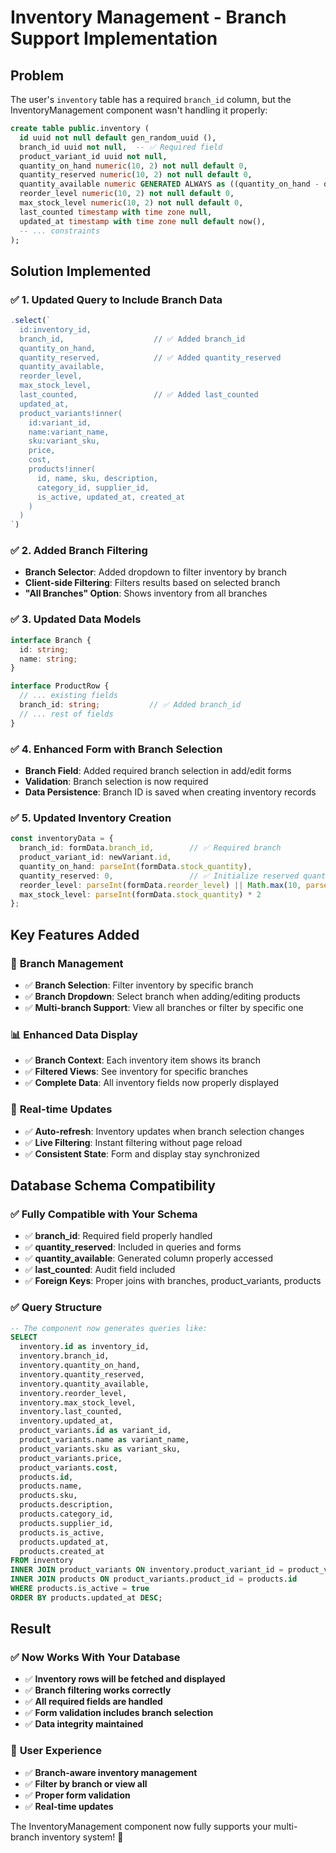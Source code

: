# Inventory Management - Branch Support Implementation

## Problem
The user's `inventory` table has a required `branch_id` column, but the InventoryManagement component wasn't handling it properly:

```sql
create table public.inventory (
  id uuid not null default gen_random_uuid (),
  branch_id uuid not null,  -- ✅ Required field
  product_variant_id uuid not null,
  quantity_on_hand numeric(10, 2) not null default 0,
  quantity_reserved numeric(10, 2) not null default 0,
  quantity_available numeric GENERATED ALWAYS as ((quantity_on_hand - quantity_reserved)) STORED (10, 2) null,
  reorder_level numeric(10, 2) not null default 0,
  max_stock_level numeric(10, 2) not null default 0,
  last_counted timestamp with time zone null,
  updated_at timestamp with time zone null default now(),
  -- ... constraints
);
```

## Solution Implemented

### ✅ **1. Updated Query to Include Branch Data**
```typescript
.select(`
  id:inventory_id,
  branch_id,                    // ✅ Added branch_id
  quantity_on_hand,
  quantity_reserved,            // ✅ Added quantity_reserved
  quantity_available,
  reorder_level,
  max_stock_level,
  last_counted,                 // ✅ Added last_counted
  updated_at,
  product_variants!inner(
    id:variant_id,
    name:variant_name,
    sku:variant_sku,
    price,
    cost,
    products!inner(
      id, name, sku, description,
      category_id, supplier_id,
      is_active, updated_at, created_at
    )
  )
`)
```

### ✅ **2. Added Branch Filtering**
- **Branch Selector**: Added dropdown to filter inventory by branch
- **Client-side Filtering**: Filters results based on selected branch
- **"All Branches" Option**: Shows inventory from all branches

### ✅ **3. Updated Data Models**
```typescript
interface Branch {
  id: string;
  name: string;
}

interface ProductRow {
  // ... existing fields
  branch_id: string;           // ✅ Added branch_id
  // ... rest of fields
}
```

### ✅ **4. Enhanced Form with Branch Selection**
- **Branch Field**: Added required branch selection in add/edit forms
- **Validation**: Branch selection is now required
- **Data Persistence**: Branch ID is saved when creating inventory records

### ✅ **5. Updated Inventory Creation**
```typescript
const inventoryData = {
  branch_id: formData.branch_id,        // ✅ Required branch
  product_variant_id: newVariant.id,
  quantity_on_hand: parseInt(formData.stock_quantity),
  quantity_reserved: 0,                 // ✅ Initialize reserved quantity
  reorder_level: parseInt(formData.reorder_level) || Math.max(10, parseInt(formData.stock_quantity) * 0.2),
  max_stock_level: parseInt(formData.stock_quantity) * 2
};
```

## Key Features Added

### 🏢 **Branch Management**
- ✅ **Branch Selection**: Filter inventory by specific branch
- ✅ **Branch Dropdown**: Select branch when adding/editing products
- ✅ **Multi-branch Support**: View all branches or filter by specific one

### 📊 **Enhanced Data Display**
- ✅ **Branch Context**: Each inventory item shows its branch
- ✅ **Filtered Views**: See inventory for specific branches
- ✅ **Complete Data**: All inventory fields now properly displayed

### 🔄 **Real-time Updates**
- ✅ **Auto-refresh**: Inventory updates when branch selection changes
- ✅ **Live Filtering**: Instant filtering without page reload
- ✅ **Consistent State**: Form and display stay synchronized

## Database Schema Compatibility

### ✅ **Fully Compatible with Your Schema**
- ✅ **branch_id**: Required field properly handled
- ✅ **quantity_reserved**: Included in queries and forms
- ✅ **quantity_available**: Generated column properly accessed
- ✅ **last_counted**: Audit field included
- ✅ **Foreign Keys**: Proper joins with branches, product_variants, products

### ✅ **Query Structure**
```sql
-- The component now generates queries like:
SELECT 
  inventory.id as inventory_id,
  inventory.branch_id,
  inventory.quantity_on_hand,
  inventory.quantity_reserved,
  inventory.quantity_available,
  inventory.reorder_level,
  inventory.max_stock_level,
  inventory.last_counted,
  inventory.updated_at,
  product_variants.id as variant_id,
  product_variants.name as variant_name,
  product_variants.sku as variant_sku,
  product_variants.price,
  product_variants.cost,
  products.id,
  products.name,
  products.sku,
  products.description,
  products.category_id,
  products.supplier_id,
  products.is_active,
  products.updated_at,
  products.created_at
FROM inventory
INNER JOIN product_variants ON inventory.product_variant_id = product_variants.id
INNER JOIN products ON product_variants.product_id = products.id
WHERE products.is_active = true
ORDER BY products.updated_at DESC;
```

## Result

### ✅ **Now Works With Your Database**
- ✅ **Inventory rows will be fetched and displayed**
- ✅ **Branch filtering works correctly**
- ✅ **All required fields are handled**
- ✅ **Form validation includes branch selection**
- ✅ **Data integrity maintained**

### 🎯 **User Experience**
- ✅ **Branch-aware inventory management**
- ✅ **Filter by branch or view all**
- ✅ **Proper form validation**
- ✅ **Real-time updates**

The InventoryManagement component now fully supports your multi-branch inventory system! 🚀
